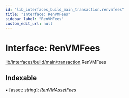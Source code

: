 ```yaml
---
id: "lib_interfaces_build_main_transaction.renvmfees"
title: "Interface: RenVMFees"
sidebar_label: "RenVMFees"
custom_edit_url: null
---
```


# Interface: RenVMFees

[lib/interfaces/build/main/transaction](../modules/lib_interfaces_build_main_transaction.md).RenVMFees

## Indexable

▪ [asset: *string*]: [*RenVMAssetFees*](../modules/lib_interfaces_build_main_transaction.md#renvmassetfees)
